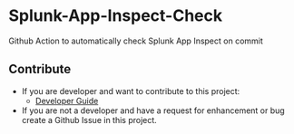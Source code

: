 # Splunk-App-Inspect-Check
Github Action to automatically check Splunk App Inspect on commit



## Contribute
* If you are developer and want to contribute to this project:
  * [Developer Guide](DEV_README.md)
* If you are not a developer and have a request for enhancement or bug create a Github Issue in this project.

